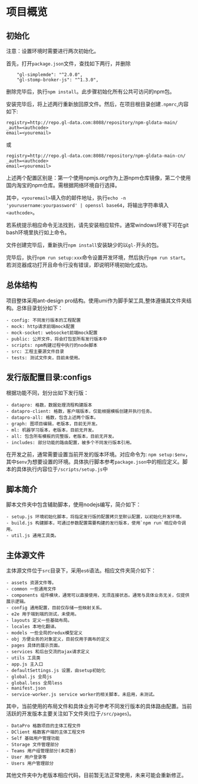 # 项目概览

## 初始化
注意：设置环境时需要进行两次初始化。

首先，打开`package.json`文件，查找如下两行，并删除
```
    "gl-simplemde": "^2.0.0",
    "gl-stomp-broker-js": "^1.3.0",
```

删除完毕后，执行`npm install`。此步骤初始化所有公共可访问的npm包。

安装完毕后，将上述两行重新放回原文件。然后，在项目根目录创建`.npmrc`,内容如下:

```
registry=http://repo.gl-data.com:8088/repository/npm-gldata-main/
_auth=<authcode>
email=<youremail>
```
或
```
registry=http://repo.gl-data.com:8088/repository/npm-gldata-main-cn/
_auth=<authcode>
email=<youremail>
```

上述两个配置区别是：第一个使用npmjs.org作为上游npm仓库镜像，第二个使用国内淘宝的npm仓库。需根据网络环境自行选择。

其中，`<youremail>`填入你的邮件地址，执行`echo -n 'yourusername:yourpassword' | openssl base64`，将输出字符串填入`<authcode>`。

若系统提示相应命令无法找到，请先安装相应软件。通常windows环境下可在git bash环境里执行如上命令。

文件创建完毕后，重新执行`npm install`安装缺少的以`gl-`开头的包。

完毕后，执行`npm run setup:xxx`命令设置开发环境，然后执行`npm run start`。若浏览器成功打开且命令行没有错误，即说明环境初始化成功。

## 总体结构

项目整体采用ant-design pro结构。使用umi作为脚手架工具,整体遵循其文件夹结构。总体目录划分如下：

```
- config: 不同发行版本的工程配置
- mock: http请求前端mock配置
- mock-socket: websocket前端mock配置
- public: 公开文件，将会打包至所有发行版本中
- scripts: npm构建过程中执行的node脚本
- src: 工程主要源文件目录
- tests: 测试文件夹，目前未使用。
```

 ## 发行版配置目录:configs

 根据功能不同，划分出如下发行版：
 ```
 - datapro: 格数，数据处理流程构建版本
 - datapro-client: 格数，客户端版本，仅能根据模板创建并执行任务。
 - datapro-all: 格数，包含上述两个版本。
 - graph: 图项目编辑，老版本，目前无开发。
 - ml: 机器学习版本，老版本，目前无开发。
 - all: 包含所有模板的完整版，老版本，目前无开发。
 - includes: 部分功能的路由配置，被多个不同发行版本引用。
 ```

在开发之前，通常需要设置当前开发的版本环境。对应命令为: `npm setup:$env`，其中`$env`为想要设置的环境。具体执行脚本参考`package.json`中的相应定义。脚本的具体执行内容位于`/scripts/setup.js`中

## 脚本简介

脚本文件夹中包含辅助脚本，使用nodejs编写，简介如下：
```
- setup.js 环境初始化脚本，将指定发行版的配置拷贝至默认配置，以初始化开发环境。
- build.js 构建脚本，可通过参数配置需要构建的发行版本，使用`npm run`相应命令调用。
- util.js 通用工具类。
```

## 主体源文件

主体源文件位于`src`目录下，采用`es6`语法。相应文件夹简介如下：

```
- assets 资源文件等。
- common 一些通用文件
- components 组件模块，通常可以直接使用，无须连接状态。通常与具体业务无关，仅提供展示逻辑。
- config 通用配置，目前仅存储一些映射关系。
- e2e 用于端到端的测试，未使用。
- layouts 定义一些基础布局。
- locales 本地化翻译。
- models 一些全局的redux模型定义
- obj 方便业务的对象定义，目前仅用于画布的定义
- pages 具体的展示页面。
- services 和后台交流的ajax请求定义
- utils 工具类
- app.js 主入口
- defaultSettings.js 设置，由setup初始化
- global.js 全局js
- global.less 全局less
- manifest.json
- service-worker.js service worker的相关脚本，未启用，未测试。
```

其中，当前使用的布局文件和具体业务可参考不同发行版本的具体路由配置。当前活跃的开发版本主要关注如下文件夹(位于`/src/pages`)。

```
- DataPro 格数项目的主体工程文件
- DClient 格数客户端的主体工程文件
- Self 基础用户管理功能
- Storage 文件管理部分
- Teams 用户组管理部分(未完善)
- User 用户登录等
- Users 用户管理部分
```

其他文件夹中为老版本相应代码，目前暂无法正常使用，未来可能会重新修正。

